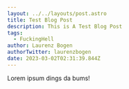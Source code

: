 ```yaml
---
layout: ../../layouts/post.astro
title: Test Blog Post
description: This is A Test Blog Post
tags:
  - FuckingHell
author: Laurenz Bogen
authorTwitter: laurenzbogen
date: 2023-03-02T02:31:39.844Z
---
```

Lorem ipsum dings da bums!